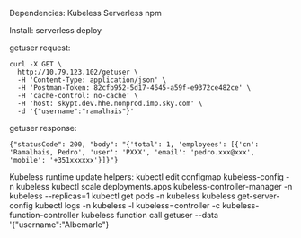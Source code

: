 Dependencies:
Kubeless
Serverless
npm

Install:
serverless deploy

getuser request:
```
curl -X GET \
  http://10.79.123.102/getuser \
  -H 'Content-Type: application/json' \
  -H 'Postman-Token: 82cfb952-5d17-4645-a59f-e9372ce482ce' \
  -H 'cache-control: no-cache' \
  -H 'host: skypt.dev.hhe.nonprod.imp.sky.com' \
  -d '{"username":"ramalhais"}'
```

getuser response:
```
{"statusCode": 200, "body": "{'total': 1, 'employees': [{'cn': 'Ramalhais, Pedro', 'user': 'PXXX', 'email': 'pedro.xxx@xxx', 'mobile': '+351xxxxxx'}]}"}
```

Kubeless runtime update helpers:
kubectl edit configmap kubeless-config -n kubeless
kubectl scale deployments.apps kubeless-controller-manager -n kubeless --replicas=1
kubectl get pods -n kubeless
kubeless get-server-config
kubectl logs   -n kubeless -l kubeless=controller -c kubeless-function-controller
kubeless function call getuser --data '{"username":"Albemarle"}